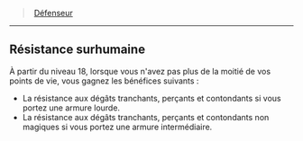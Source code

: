﻿---
!GenericItem
Name: Résistance surhumaine
Id: fighter_defender_hd.md#résistance-surhumaine
ParentLink: fighter_defender_hd.md#défenseur
ParentName: Défenseur
NameLevel: 2
Attributes:
  Name: Résistance surhumaine
  Markdown: >+
    ## <!--Name-->Résistance surhumaine<!--/Name-->


    À partir du niveau 18, lorsque vous n'avez pas plus de la moitié de vos points de vie, vous gagnez les bénéfices suivants :


    * La résistance aux dégâts tranchants, perçants et contondants si vous portez une armure lourde.

    * La résistance aux dégâts tranchants, perçants et contondants non magiques si vous portez une armure intermédiaire.

AttributesDictionary: >+
  Name: Résistance surhumaine

  Markdown: >+

    ## <!--Name-->Résistance surhumaine<!--/Name-->





    À partir du niveau 18, lorsque vous n'avez pas plus de la moitié de vos points de vie, vous gagnez les bénéfices suivants :





    * La résistance aux dégâts tranchants, perçants et contondants si vous portez une armure lourde.



    * La résistance aux dégâts tranchants, perçants et contondants non magiques si vous portez une armure intermédiaire.



---
> [Défenseur](hd_fighter_defender.md)

---

## Résistance surhumaine

À partir du niveau 18, lorsque vous n'avez pas plus de la moitié de vos points de vie, vous gagnez les bénéfices suivants :

* La résistance aux dégâts tranchants, perçants et contondants si vous portez une armure lourde.
* La résistance aux dégâts tranchants, perçants et contondants non magiques si vous portez une armure intermédiaire.

